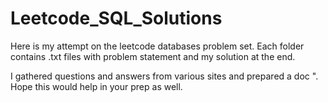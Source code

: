 # Leetcode_SQL_Solutions


Here is my attempt on the leetcode databases problem set.
Each folder contains .txt files with problem statement and my solution at the end.

I gathered questions and answers from various sites and prepared a doc ". Hope this would help in your prep as well.

